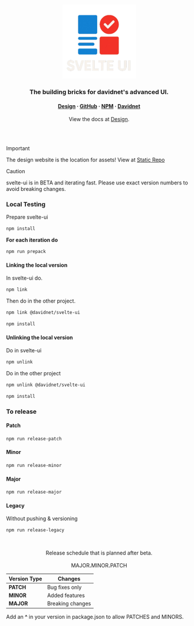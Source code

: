 <p align="center">
  <img src="meta/images/svelte-ui-full.png" alt="svelte-ui Logo" width="200px" />
</p>

<h3 align="center">The building bricks for davidnet's advanced UI.</h3>
<h4 align="center">
  <a href="https://design.davidnet.net">Design</a> ·
  <a href="https://github.com/davidnet-net/svelte-ui">GitHub</a> ·
  <a href="https://npmjs.com/@davidnet/svelte-ui">NPM</a> ·
  <a href="https://davidnet.net">Davidnet</a>
</h4>

<p align="center">
  View the docs at <a href="https://design.davidnet.net">Design</a>.
</p>

<br>
<br>


> [!IMPORTANT]
> The design website is the location for assets!
>View at <a href="https://github.com/davidnet-net/design/tree/main/static/Assets">Static Repo</a>

> [!CAUTION]
> svelte-ui is in BETA and iterating fast.
> Please use exact version numbers to avoid breaking changes.

<h3>Local Testing</h3>

Prepare svelte-ui
```bash
npm install
```

**For each iteration do**

```bash
npm run prepack
```

<h4>Linking the local version</h4>

In svelte-ui do.

```bash
npm link
```
Then do in the other project.
```bash
npm link @davidnet/svelte-ui
```

```bash
npm install
```

<h4>Unlinking the local version</h4>

Do in svelte-ui
```bash
npm unlink
```

Do in the other project
```bash
npm unlink @davidnet/svelte-ui
```

```bash
npm install
```

<h3>To release</h3>

<h4>Patch</h4>

```bash
npm run release-patch
```

<h4>Minor</h4>

```bash
npm run release-minor
```

<h4>Major</h4>

```bash
npm run release-major
```

<h4>Legacy</h4>

Without pushing & versioning

```bash
npm run release-legacy
```

<br>

<p align="center">
  Release schedule that is planned after beta.<br><br>
  MAJOR<b>.</b>MINOR<b>.</b>PATCH
  <table>
    <thead>
      <tr>
        <th>Version Type</th>
        <th>Changes</th>
      </tr>
    </thead>
    <tbody>
      <tr>
        <td><strong>PATCH</strong></td>
        <td>Bug fixes only</td>
      </tr>
      <tr>
        <td><strong>MINOR</strong></td>
        <td>Added features</td>
      </tr>
      <tr>
        <td><strong>MAJOR</strong></td>
        <td>Breaking changes</td>
      </tr>
    </tbody>
  </table>
  Add an <b>^</b> in your version in package.json to allow PATCHES and MINORS.
</p>
<br>
<br>